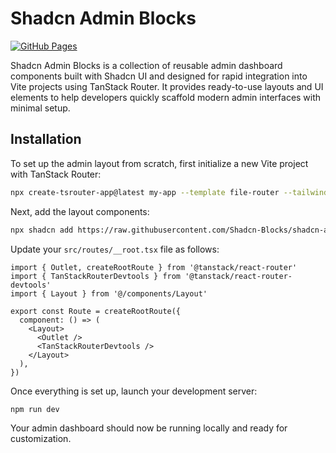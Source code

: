 # Shadcn Admin Blocks

[![GitHub Pages](https://img.shields.io/badge/GitHub%20Pages-Documentation-blue)](https://shadcn-blocks.github.io/shadcn-admin-blocks/)

Shadcn Admin Blocks is a collection of reusable admin dashboard components built with Shadcn UI and designed for rapid integration into Vite projects using TanStack Router. It provides ready-to-use layouts and UI elements to help developers quickly scaffold modern admin interfaces with minimal setup.

## Installation

To set up the admin layout from scratch, first initialize a new Vite project with TanStack Router:

```bash
npx create-tsrouter-app@latest my-app --template file-router --tailwind --add-ons shadcn
```

Next, add the layout components:

```bash
npx shadcn add https://raw.githubusercontent.com/Shadcn-Blocks/shadcn-admin-blocks/refs/heads/main/public/r/Layout.json
```

Update your `src/routes/__root.tsx` file as follows:

```tsx
import { Outlet, createRootRoute } from '@tanstack/react-router'
import { TanStackRouterDevtools } from '@tanstack/react-router-devtools'
import { Layout } from '@/components/Layout'

export const Route = createRootRoute({
  component: () => (
    <Layout>
      <Outlet />
      <TanStackRouterDevtools />
    </Layout>
  ),
})
```

Once everything is set up, launch your development server:

```bash
npm run dev
```

Your admin dashboard should now be running locally and ready for customization.
